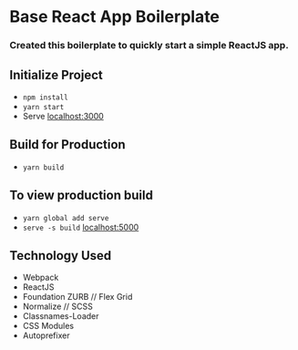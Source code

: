 # Base React App Boilerplate
### Created this boilerplate to quickly start a simple ReactJS app.

## Initialize Project
- `npm install`
- `yarn start`
- Serve [localhost:3000](http://localhost:3000/)

## Build for Production
- `yarn build`

## To view production build
- `yarn global add serve`
- `serve -s build` [localhost:5000](http://localhost:5000/)

## Technology Used
- Webpack
- ReactJS
- Foundation ZURB // Flex Grid
- Normalize // SCSS
- Classnames-Loader
- CSS Modules
- Autoprefixer